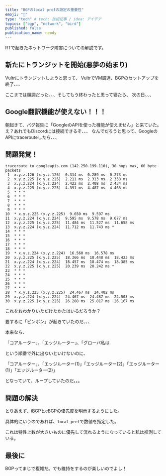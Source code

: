 ```yaml
---
title: "BGPのlocal prefの設定の重要性"
emoji: "📑"
type: "tech" # tech: 技術記事 / idea: アイデア
topics: ["bgp", "network", "bird"]
published: false
publication_name: neody
---
```


RTで起きたネットワーク障害についての解説です。

## 新たにトランジットを開始(悪夢の始まり)
Vultrにトランジットしようと思って、
VultrでVM調達、BGPのセットアップを終了、、、

ここまでは順調だった、、、そしてもう終わったと思って寝たら、
次の日、、、

## Google翻訳機能が使えない！！！
朝起きて、バグ報告に「GoogleのAPIを使った機能が使えません」と来ていた。
え？あれでもDiscordには接続できるぞ、、、
なんでだろうと思って、GoogleのAPIにtracerouteしたら、、、

## 問題発覚！
```
traceroute to googleapis.com (142.250.199.110), 30 hops max, 60 byte packets
 1  x.y.z.126 (x.y.z.126)  0.314 ms  0.289 ms  0.273 ms
 2  x.y.z.225 (x.y.z.225)  2.211 ms  2.313 ms  2.338 ms
 3  x.y.z.224 (x.y.z.224)  2.422 ms  2.408 ms  2.434 ms
 4  x.y.z.225 (x.y.z.225)  4.391 ms  4.487 ms  4.468 ms
 5  * * *
 6  * * *
 7  * * *
 8  * * *
 9  * * *
10  * x.y.z.225 (x.y.z.225)  9.650 ms  9.597 ms
11  x.y.z.224 (x.y.z.224)  9.595 ms  9.578 ms  9.677 ms
12  x.y.z.225 (x.y.z.225)  11.484 ms  11.527 ms  11.658 ms
13  x.y.z.224 (x.y.z.224)  11.712 ms  11.743 ms *
14  * * *
15  * * *
16  * * *
17  * * *
18  * * *
19  * x.y.z.224 (x.y.z.224)  16.560 ms  16.578 ms
20  x.y.z.225 (x.y.z.225)  18.366 ms  18.448 ms  18.423 ms
21  x.y.z.224 (x.y.z.224)  18.457 ms  18.474 ms  18.385 ms
22  x.y.z.225 (x.y.z.225)  20.239 ms  20.242 ms *
23  * * *
24  * * *
25  * * *
26  * * *
27  * * *
28  * x.y.z.225 (x.y.z.225)  24.467 ms  24.402 ms
29  x.y.z.224 (x.y.z.224)  24.467 ms  24.487 ms  24.503 ms
30  x.y.z.225 (x.y.z.225)  26.208 ms  25.817 ms  26.167 ms
```

これをおわかりいただけたかたはいるだろうか？

要するに「ピンポン」が起きていたのだ、、、

本来なら、

「コアルーター」、「エッジルーター」、「グローバ私は

という順番で外に出ないといけないのに、

「コアルーター」、「エッジルーター(1)」「エッジルーター(2)」「エッジルーター(1)」「エッジルーター(2)」

となっていて、ループしていたのだ。。。

## 問題の解決
とりあえず、iBGPとeBGPの優先度を明示するようにした。

具体的にいうのであれば、`local_pref`で数値を指定した。

これは特性上数が大きいものに優先して流れるようになっていると私は推測している。

## 最後に
BGPってまじで複雑だ。でも維持をするのが楽しいのでよし！